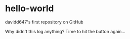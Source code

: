 # hello-world
davidd647's first repository on GitHub

Why didn't this log anything? Time to hit the button again...
